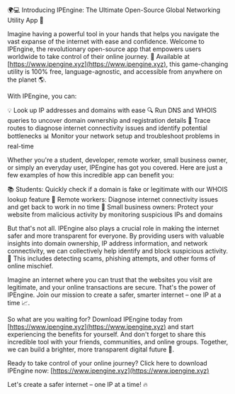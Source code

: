 🌍💻 Introducing IPEngine: The Ultimate Open-Source Global Networking Utility App 🚀

Imagine having a powerful tool in your hands that helps you navigate the vast expanse of the internet with ease and confidence. Welcome to IPEngine, the revolutionary open-source app that empowers users worldwide to take control of their online journey. 💪 Available at [https://www.ipengine.xyz](https://www.ipengine.xyz), this game-changing utility is 100% free, language-agnostic, and accessible from anywhere on the planet 🌎.

With IPEngine, you can:

💡 Look up IP addresses and domains with ease
🔍 Run DNS and WHOIS queries to uncover domain ownership and registration details
📍 Trace routes to diagnose internet connectivity issues and identify potential bottlenecks
📊 Monitor your network setup and troubleshoot problems in real-time

Whether you're a student, developer, remote worker, small business owner, or simply an everyday user, IPEngine has got you covered. Here are just a few examples of how this incredible app can benefit you:

📚 Students: Quickly check if a domain is fake or legitimate with our WHOIS lookup feature
💼 Remote workers: Diagnose internet connectivity issues and get back to work in no time
🏢 Small business owners: Protect your website from malicious activity by monitoring suspicious IPs and domains

But that's not all. IPEngine also plays a crucial role in making the internet safer and more transparent for everyone. By providing users with valuable insights into domain ownership, IP address information, and network connectivity, we can collectively help identify and block suspicious activity. 🚫 This includes detecting scams, phishing attempts, and other forms of online mischief.

Imagine an internet where you can trust that the websites you visit are legitimate, and your online transactions are secure. That's the power of IPEngine. Join our mission to create a safer, smarter internet – one IP at a time 📈.

So what are you waiting for? Download IPEngine today from [https://www.ipengine.xyz](https://www.ipengine.xyz) and start experiencing the benefits for yourself. And don't forget to share this incredible tool with your friends, communities, and online groups. Together, we can build a brighter, more transparent digital future 🌟.

Ready to take control of your online journey? Click here to download IPEngine now: [https://www.ipengine.xyz](https://www.ipengine.xyz)

Let's create a safer internet – one IP at a time! 🔥